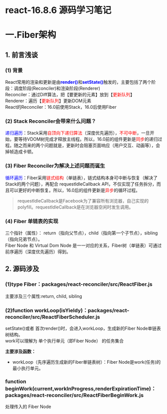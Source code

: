 # react-16.8.6 源码学习笔记

# 一.Fiber架构

## 1. 前言浅谈

### (1) 背景
React常用的渲染和更新是由<b style="color:blue;">render()</b>和<b style="color:blue;">setState()</b>触发的，主要包括了两个阶段：调度阶段(Reconciler)和渲染阶段(Renderer) <br/>
Reconciler：通过Diff算法，把【要更新的元素】放到【<span style="color:red;">更新队列</span>】<br/>
Renderer：遍历【<span style="color:red;">更新队列</span>】更新DOM元素<br/>
React的Reconciler：16.0前使用Stack，16.0后使用Fiber <br/>
### (2) Stack Reconciler会带来什么问题？
<span style="color:blue;">递归遍历</span>：Stack采用<span style="color:red;">自顶向下递归算法</span>（深度优先遍历），<span style="color:red;">不可中断</span>，一旦开始，要等待VDOM树完成才释放主线程。所以，16.0前的组件更新是<span style="color:red;">同步</span>的递归过程。随之而来的两个问题就是，更新时会阻塞页面响应（用户交互、动画等），会掉帧造成卡顿。<br/>

### (3) Fiber Reconciler为解决上述问题而诞生
<span style="color:blue;">循环遍历</span>：Fiber采用<span style="color:red;">链式结构</span>（单链表），链式结构本身可中断与恢复（解决了Stack的两个问题），再配合 requestIdleCallback API，不仅实现了任务拆分，而且可以更好的中断恢复。所以，16.0后的组件更新是<span style="color:red;">异步</span>的循环过程。
> requestIdleCallback是Facebook为了兼容所有浏览器，自己实现的polyfill。requestIdleCallback是在浏览器空闲时发生调用。

### (4) Fiber 单链表的实现
三个指针（属性）： return（指向父节点），child（指向第一个子节点），sibling（指向兄弟节点）。<br/>
Fiber Node 和 Virtual Dom Node 是一一对应的关系，Fiber树（单链表）可通过前序遍历（深度优先遍历）得到。

## 2. 源码涉及

### (1)type Fiber：packages/react-reconciler/src/ReactFiber.js

主要涉及三个属性:return, child, sibling <br/>

### (2)function workLoop(isYieldy)：packages/react-reconciler/src/ReactFiberScheduler.js

setState()或者 首次render()时，会进入workLoop，生成新的Fiber Node单链表树结构。<br/>
work可以理解为 单个执行单元（即Fiber Node） 的任务集合<br/>

<b>主要涉及函数：</b> 
- workLoop（先序遍历生成新的Fiber单链表树）：Fiber Node是work(任务)的最小执行单元。 <br/>

### function beginWork(current,workInProgress,renderExpirationTime)：packages/react-reconciler/src/ReactFiberBeginWork.js

处理传入的 Fiber Node <br/>
